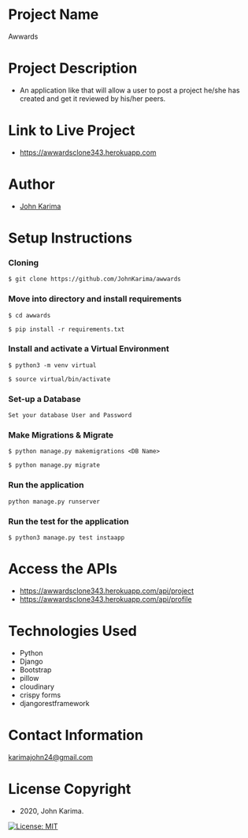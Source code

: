# Project Name 
Awwards

# Project Description 
-  An application like that will allow a user to post a project he/she has created and get it reviewed by his/her peers.

# Link to Live Project
- https://awwardsclone343.herokuapp.com

# Author 
- [John Karima](https://github.com/JohnKarima)

# Setup Instructions 

### Cloning
```
$ git clone https://github.com/JohnKarima/awwards
```
### Move into directory and install requirements
```
$ cd awwards

$ pip install -r requirements.txt 
```
### Install and activate a Virtual Environment
```
$ python3 -m venv virtual 

$ source virtual/bin/activate  
```
### Set-up a Database
```
Set your database User and Password 
```
### Make Migrations & Migrate
```
$ python manage.py makemigrations <DB Name> 

$ python manage.py migrate 
```
### Run the application
```
python manage.py runserver 
```
### Run the test for the application
```
$ python3 manage.py test instaapp
```

# Access the APIs
- https://awwardsclone343.herokuapp.com/api/project
- https://awwardsclone343.herokuapp.com/api/profile

# Technologies Used
- Python
- Django
- Bootstrap
- pillow
- cloudinary
- crispy forms
- djangorestframework

# Contact Information
karimajohn24@gmail.com

# License Copyright 
- 2020, John Karima.

[![License: MIT](https://img.shields.io/badge/License-MIT-green.svg)](https://opensource.org/licenses/MIT)

